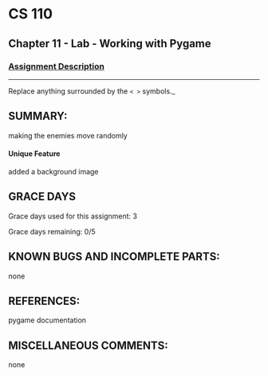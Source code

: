 # CS 110
## Chapter 11 - Lab - Working with Pygame


### [Assignment Description](https://docs.google.com/document/d/1kFLQs7Lepb8hcYOrZq5scmRmdcNkIwWZ6Kb85_0bCVY/edit?usp=sharing)

***
Replace anything surrounded by the `< >` symbols._

## SUMMARY:
 making the enemies move randomly
#### Unique Feature
 added a background image

## GRACE DAYS
Grace days used for this assignment: 3

Grace days remaining: 0/5

## KNOWN BUGS AND INCOMPLETE PARTS:
 none

## REFERENCES:
 pygame documentation

## MISCELLANEOUS COMMENTS:
 none
